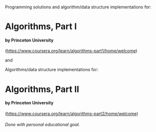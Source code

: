 Programming solutions and algorithm/data structure implementations for:
# Algorithms, Part I
#### by Princeton University
(https://www.coursera.org/learn/algorithms-part1/home/welcome)

and 

Algorithms/data structure implementations for:
# Algorithms, Part II
#### by Princeton University
(https://www.coursera.org/learn/algorithms-part2/home/welcome)

###### Done with personal educational goal.